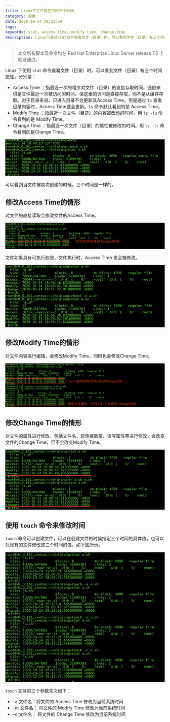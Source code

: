 ```yaml
---
title: Linux下文件属性中的三个时间
category: 运维
date: 2020-10-14 19:23:50
tags:
keywords: stat, access time, modify time, change time
description: linux下通过stat命令查看文件（目录）时，可以看到文件（目录）有三个时间属性，分别是 access time，modify time，change time。
---
```



> 本文所有脚本及命令均在 Red Hat Enterprise Linux Server release 7.6 上验证通过。

Linux 下使用 `stat` 命令查看文件（目录）时，可以看到文件（目录）有三个时间属性，分别是：

* Access Time ：指最近一次的程序对文件（目录）的直接存取时间，通俗来讲是文件最近一次被访问的时间，但这里的访问是直接存取，而不是从缓存存取。对于目录来说，只进入目录不会更新其Access Time，但是通过 `ls` 查看目录内容时，Access Time就会更新。`ls` 命令默认看到的是 Access Time。
* Modify Time ：指最近一次文件（目录）的内容被改动的时间。用 `ls -lu` 命令看到的是 Modify Time。
* Change Time ：指最近一次文件（目录）的属性被修改的时间。用 `ls -lc` 命令看到的是Change Time。

![image-20201014185404591](20201012-linux-file-times/image-20201014185404591.png)

可以看到当文件被初次创建的时候，三个时间是一样的。

## 修改Access Time的情形

对文件的直接读取会修改文件的Access Time。

![image-20201014190344285](20201012-linux-file-times/image-20201014190344285.png)

文件如果具有可执行权限，文件执行时，Access Time 也会被修改。

![image-20201014190725028](20201012-linux-file-times/image-20201014190725028.png)

## 修改Modify Time的情形

对文件内容进行编辑，会修改Modify Time，同时也会修改Change Time。

![image-20201014190154405](20201012-linux-file-times/image-20201014190154405.png)

## 修改Change Time的情形

对文件的属性进行修改，包括文件名、软连接数量、读写属性等进行修改，会改变文件的Change Time，但不会改变Modify Time。

![image-20201014191159586](20201012-linux-file-times/image-20201014191159586.png)

## 使用 `touch` 命令来修改时间

`touch` 命令可以创建文件，可以在创建文件的时候指定三个时间的具体值，也可以对现有的文件修改这三个时间的值，如下图所示。

![image-20201014191941447](20201012-linux-file-times/image-20201014191941447.png)

`touch` 支持的三个参数含义如下：

* -a 文件名：将文件的 Access Time 修改为当前系统时间
* -m 文件名： 将文件的 Modify Time 修改为当前系统时间
* -c 文件名： 将文件的 Change Time 修改为当前系统时间


